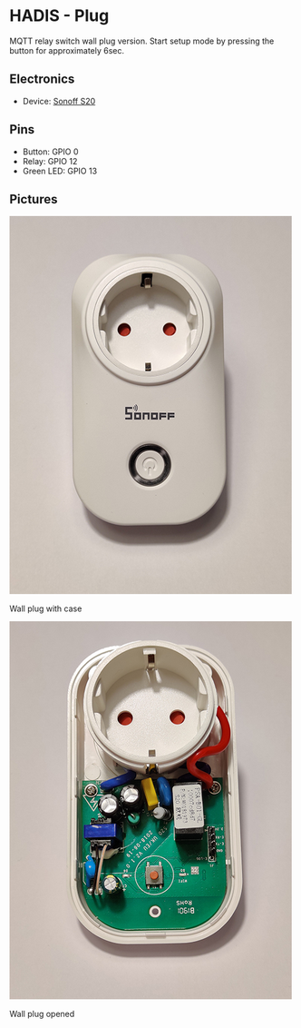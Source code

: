 # HADIS - Plug

MQTT relay switch wall plug version.
Start setup mode by pressing the button for approximately 6sec.

## Electronics
* Device: [Sonoff S20](https://sonoff.tech/product/wifi-smart-plugs/s20)

## Pins
* Button: GPIO 0
* Relay: GPIO 12
* Green LED: GPIO 13

## Pictures

![Plug front](./assets/Thumb/Plug-Front.jpg)

Wall plug with case

![Plug inside](./assets/Thumb/Plug-Inside.jpg)

Wall plug opened
